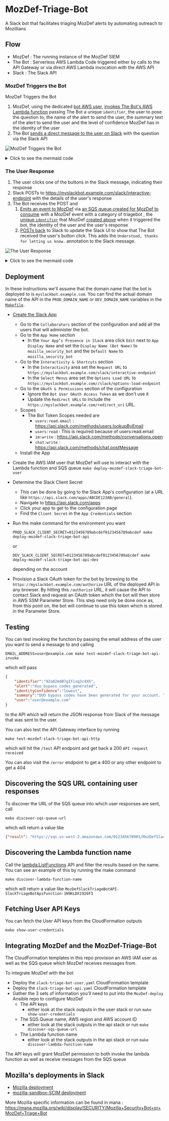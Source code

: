 # MozDef-Triage-Bot
A Slack bot that facilitates triaging MozDef alerts by automating outreach to Mozillians


## Flow

* MozDef : The running instance of the MozDef SIEM
* The Bot : Serverless AWS Lambda Code triggered either by calls to the API Gateway 
  or via direct AWS Lambda invocation with the AWS API
* Slack : The Slack API

### MozDef Triggers the Bot

MozDef Triggers the Bot

1. MozDef, using the dedicated [bot AWS user](https://github.com/mozilla/MozDef-Triage-Bot/blob/master/cloudformation/slack-triage-bot-user.yaml), 
   [invokes The Bot's AWS Lambda function](https://github.com/mozilla/MozDef/blob/bca65c274d363d56c417caada64be05e8585cd68/alerts/actions/triage_bot.py#L497)
   passing The Bot a unique `identifier`, the user to pose the question 
   to, the name of the alert to send the user, the summary text of the alert to 
   send the user and the level of confidence MozDef has in the identity of the user
2. The Bot [sends a direct message to the user on Slack](https://github.com/mozilla/MozDef-Triage-Bot/blob/f36b293c37e407e96a20c3b225ed10467a835d0c/cloudformation/functions/slack_triage_bot_api/app.py#L235)
   with the question via the Slack API

![MozDef Triggers the Bot](https://mermaid.ink/img/eyJjb2RlIjoiZ3JhcGggVERcbiAgICBtb3pkZWZbTW96RGVmXVxuICAgIGJvdFtUaGUgQm90XVxuICAgIHNsYWNrW1NsYWNrIEFQSV1cbiAgICB1c2VyW1VzZXJdXG4gICAgbW96ZGVmIC0tPnxsYW1iZGEuaW52b2tlfCBib3RcbiAgICBib3QgLS0-fFBPU1R8IHNsYWNrXG4gICAgc2xhY2sgLS0-fERpc3BsYXkgbWVzc2FnZXwgdXNlclxuICAgICIsIm1lcm1haWQiOiJ7XG4gIFwidGhlbWVcIjogXCJkZWZhdWx0XCJcbn0iLCJ1cGRhdGVFZGl0b3IiOmZhbHNlLCJhdXRvU3luYyI6dHJ1ZSwidXBkYXRlRGlhZ3JhbSI6ZmFsc2V9)

<details>
  <summary>Click to see the mermaid code</summary>

```mermaid
graph TD
    mozdef[MozDef]
    bot[The Bot]
    slack[Slack API]
    user[User]
    mozdef -->|lambda.invoke| bot
    bot -->|POST| slack
    slack -->|Display message| user
```
</details>

### The User Response

1. The user clicks one of the buttons in the Slack message, indicating their response
2. Slack POSTs to https://myslackbot.example.com/slack/interactive-endpoint
   with the details of the user's response
3. The Bot receives the POST and
   1. [Emits an event to MozDef](https://github.com/mozilla/MozDef-Triage-Bot/blob/f36b293c37e407e96a20c3b225ed10467a835d0c/cloudformation/functions/slack_triage_bot_api/app.py#L344-L351)
      via [an SQS queue created for MozDef to consume](https://github.com/mozilla/MozDef-Triage-Bot/blob/f36b293c37e407e96a20c3b225ed10467a835d0c/cloudformation/functions/slack_triage_bot_api/config.py#L13)
      with a MozDef event with a category of triagebot , the [unique `identifier`](https://github.com/mozilla/MozDef-Triage-Bot/blob/f36b293c37e407e96a20c3b225ed10467a835d0c/cloudformation/functions/slack_triage_bot_api/app.py#L345)
      that MozDef [created above](https://github.com/mozilla/MozDef-Triage-Bot/blob/f36b293c37e407e96a20c3b225ed10467a835d0c/cloudformation/functions/slack_triage_bot_api/app.py#L460)
      when it triggered the bot, the identity of the user and the user's response
   2. [POSTs back](https://github.com/mozilla/MozDef-Triage-Bot/blob/f36b293c37e407e96a20c3b225ed10467a835d0c/cloudformation/functions/slack_triage_bot_api/app.py#L358-L361)
      to Slack to update the Slack UI to show that The Bot received the user's 
      button click. This adds the `Understood, thanks for letting us know.` annotation
      to the Slack message.

![The User Response](https://mermaid.ink/img/eyJjb2RlIjoiZ3JhcGggVERcbiAgICBtb3pkZWZbTW96RGVmXVxuICAgIGJvdFtUaGUgQm90XVxuICAgIHNsYWNrW1NsYWNrIEFQSV1cbiAgICB1c2VyW1VzZXJdXG4gICAgYXBpZ2F0ZXdheVtteXNsYWNrYm90LmV4YW1wbGUuY29tXVxuICAgIHNxc1tNb3pEZWYgU1FTIFF1ZXVlXVxuICAgIHVzZXIgLS0-fENsaWNrIG1lc3NhZ2UgYnV0dG9ufCBzbGFja1xuICAgIHNsYWNrIC0tPnxQT1NUfCBhcGlnYXRld2F5XG4gICAgYXBpZ2F0ZXdheSAtLT58aW52b2tlfCBib3RcbiAgICBib3QgLS0-fHNxcy5zZW5kX21lc3NhZ2V8IHNxc1xuICAgIG1vemRlZiAtLT58c3FzLnJlY2VpdmVfbWVzc2FnZXwgc3FzIiwibWVybWFpZCI6IntcbiAgXCJ0aGVtZVwiOiBcImRlZmF1bHRcIlxufSIsInVwZGF0ZUVkaXRvciI6ZmFsc2UsImF1dG9TeW5jIjp0cnVlLCJ1cGRhdGVEaWFncmFtIjpmYWxzZX0)

<details>
  <summary>Click to see the mermaid code</summary>

```mermaid
graph TD
    mozdef[MozDef]
    bot[The Bot]
    slack[Slack API]
    user[User]
    apigateway[myslackbot.example.com]
    sqs[MozDef SQS Queue]
    user -->|Click message button| slack
    slack -->|POST| apigateway
    apigateway -->|invoke| bot
    bot -->|sqs.send_message| sqs
    mozdef -->|sqs.receive_message| sqs
```
</details>

## Deployment

In these instructions we'll assume that the domain name that the bot is deployed
to is `myslackbot.example.com`. You can find the actual domain name of the API in the
`PROD_DOMAIN_NAME` or `DEV_DOMAIN_NAME` variables in the [`Makefile`](Makefile). 

* [Create the Slack App](https://api.slack.com/apps?new_app=1)
  * Go to the `Collaborators` section of the configuration and add all the users
    that will administer the bot.
  * Go to the `App Home` section
    * In the `Your App’s Presence in Slack` area click `Edit` next to `App Display Name`
      and set the `Display Name (Bot Name)` to `mozilla_security_bot` and the `Default Name`
      to `mozilla_security_bot` 
  * Go to the `Interactivity & Shortcuts` section
    * In the `Interactivity` area set the `Request URL` to `https://myslackbot.example.com/slack/interactive-endpoint`
    * In the `Select Menus` area set the `Options Load URL` to `https://myslackbot.example.com//slack/options-load-endpoint`
  * Go to the `OAuth & Permissions` section of the configuration
    * Ignore the `Bot User OAuth Access Token` as we don't use it
    * Update the `Redirect URLs` to include the `https://myslackbot.example.com/redirect_uri`
      URL.
  * Scopes
    * The Bot Token Scopes needed are
      * `users:read.email` : https://api.slack.com/methods/users.lookupByEmail
      * `users:read` : This is required because of users:read.email
      * `im:write` : https://api.slack.com/methods/conversations.open
      * `chat:write` : https://api.slack.com/methods/chat.postMessage
  * Install the App
* Create the AWS IAM user that MozDef will use to interact with the Lambda function
  and SQS queue
  `make deploy-mozdef-slack-triage-bot-user`
* Determine the Slack Client Secret
  * This can be done by going to the Slack App's configuration (at a URL like
    `https://api.slack.com/apps/ABCDE123AB/general`).
  * Navigate to https://api.slack.com/apps
  * Click your app to get to the configuration page
  * Find the `Client Secret` in the `App Credentials` section
* Run the make command for the environment you want
    ```shell script
    PROD_SLACK_CLIENT_SECRET=0123456789abcdef0123456789abcdef make deploy-mozdef-slack-triage-bot-api
    ```
    
    or
    
    ```shell script
    DEV_SLACK_CLIENT_SECRET=0123456789abcdef0123456789abcdef make deploy-mozdef-slack-triage-bot-api-dev
    ```
    
    depending on the account
* Provision a Slack OAuth token for the bot by browsing to the 
  `https://myslackbot.example.com/authorize` URL of the deployed API in any 
  browser. 
  By hitting this `/authorize` URL, it will cause the API to contact Slack and
  request an OAuth token which the bot will then store in AWS SSM Parameter Store.
  This step need only be done once as, from this point on, the bot will continue
  to use this token which is stored in the Parameter Store.

## Testing

You can test invoking the function by passing the email address of the user
you want to send a message to and calling

```shell script
EMAIL_ADDRESS=user@example.com make test-mozdef-slack-triage-bot-api-invoke
```

which will pass

```json
{
    "identifier":"9Zo02m4B7gIfixq3c4Xh",
    "alert":"duo_bypass_codes_generated",
    "identityConfidence":"lowest",
    "summary":"DUO bypass codes have been generated for your account. ",
    "user":"user@example.com"
}
```

to the API which will return the JSON response from Slack of the message that
was sent to the user.

You can also test the API Gateway interface by running

```shell script
make test-mozdef-slack-triage-bot-api-http
```

which will hit the `/test` API endpoint and get back a 200 `API request received`

You can also visit the `/error` endpoint to get a 400 or any other endpoint to get a 404

## Discovering the SQS URL containing user responses

To discover the URL of the SQS queue into which user responses are sent, call

```shell script
make discover-sqs-queue-url 
```

which will return a value like

```json
{"result": "https://sqs.us-west-2.amazonaws.com/012345678901/MozDefSlackTriageBotAPI-SlackTriageBotMozDefQueue-ABCDEFGHIJKL"}
```

## Discovering the Lambda function name

Call the [lambda:ListFunctions](https://docs.aws.amazon.com/lambda/latest/dg/API_ListFunctions.html)
API and filter the results based on the name. You can see an example of this by
running the make command

```shell script
make discover-lambda-function-name 
```

which will return a value like `MozDefSlackTriageBotAPI-SlackTriageBotApiFunction-1N9KLDX1926F3`

## Fetching User API Keys

You can fetch the User API keys from the CloudFormation outputs

```shell script
make show-user-credentials
```

## Integrating MozDef and the MozDef-Triage-Bot

The CloudFormation templates in this repo provision an AWS IAM user as well as
the SQS queue which MozDef receives messages from.

To integrate MozDef with the bot
* Deploy the `slack-triage-bot-user.yaml` CloudFormation template
* Deploy the `slack-triage-bot-api.yaml` CloudFormation template
* Gather the 3 sets of information you'll need to put into the `MozDef-deploy`
  Ansible repo to configure MozDef
  * The API keys 
    * either look at the stack outputs in the user stack or run 
      `make show-user-credentials`
  * The SQS Queue name, AWS region and AWS account ID
    * either look at the stack outputs in the api stack or run 
      `make discover-sqs-queue-url`
  * The Lambda function name
     * either look at the stack outputs in the api stack or run 
       `make discover-lambda-function-name`
  
The API keys will grant MozDef permission to both invoke the lambda function
as well as receive messages from the SQS queue

## Mozilla's deployments in Slack

* [Mozilla deployment](https://api.slack.com/apps/AS6G90NUT/general)
* [mozilla-sandbox-SCIM deployment](https://api.slack.com/apps/AR6G404SH/general)

More Mozilla specific information can be found in mana : https://mana.mozilla.org/wiki/display/SECURITY/Mozilla+Security+Bot+or+MozDef+Triage+Bot
